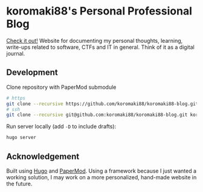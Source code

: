 # koromaki88's Personal Professional Blog
[Check it out!](https://koromaki88-blog.pages.dev/) Website for documenting my personal thoughts, learning, write-ups related to software, CTFs and IT in general. Think of it as a digital journal.

## Development
Clone repository with PaperMod submodule
```sh
# https
git clone --recursive https://github.com/koromaki88/koromaki88-blog.git koromaki88-blog
# ssh
git clone --recursive git@github.com:koromaki88/koromaki88-blog.git koromaki88-blog
```
Run server locally (add `-D` to include drafts):
```sh
hugo server
```

## Acknowledgement
Built using [Hugo](https://gohugo.io/) and [PaperMod](https://github.com/adityatelange/hugo-PaperMod/). Using a framework because I just wanted a working solution, I may work on a more personalized, hand-made website in the future.
